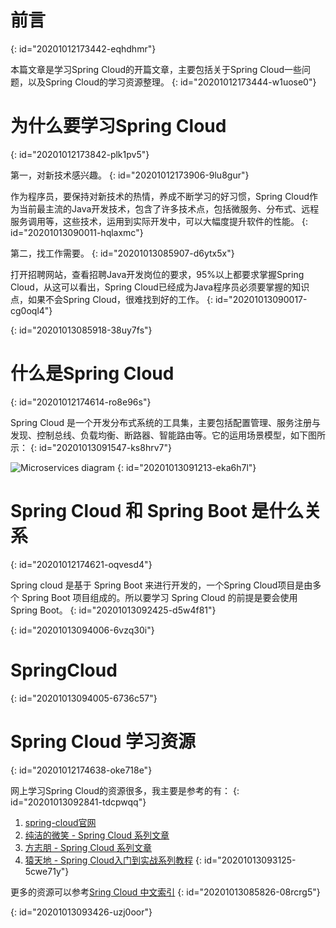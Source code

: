 # 前言
{: id="20201012173442-eqhdhmr"}

本篇文章是学习Spring Cloud的开篇文章，主要包括关于Spring Cloud一些问题，以及Spring Cloud的学习资源整理。
{: id="20201012173444-w1uose0"}

# 为什么要学习Spring Cloud
{: id="20201012173842-plk1pv5"}

第一，对新技术感兴趣。
{: id="20201012173906-9lu8gur"}

作为程序员，要保持对新技术的热情，养成不断学习的好习惯，Spring Cloud作为当前最主流的Java开发技术，包含了许多技术点，包括微服务、分布式、远程服务调用等，这些技术，运用到实际开发中，可以大幅度提升软件的性能。
{: id="20201013090011-hqlaxmc"}

第二，找工作需要。
{: id="20201013085907-d6ytx5x"}

打开招聘网站，查看招聘Java开发岗位的要求，95%以上都要求掌握Spring Cloud，从这可以看出，Spring Cloud已经成为Java程序员必须要掌握的知识点，如果不会Spring Cloud，很难找到好的工作。
{: id="20201013090017-cg0oql4"}

{: id="20201013085918-38uy7fs"}

# 什么是Spring Cloud
{: id="20201012174614-ro8e96s"}

Spring Cloud 是一个开发分布式系统的工具集，主要包括配置管理、服务注册与发现、控制总线、负载均衡、断路器、智能路由等。它的运用场景模型，如下图所示：
{: id="20201013091547-ks8hrv7"}

![Microservices diagram](https://spring.io/images/diagram-microservices-88e01c7d34c688cb49556435c130d352.svg)
{: id="20201013091213-eka6h7l"}

# Spring Cloud 和 Spring Boot 是什么关系
{: id="20201012174621-oqvesd4"}

Spring cloud 是基于 Spring Boot 来进行开发的，一个Spring Cloud项目是由多个 Spring Boot 项目组成的。所以要学习 Spring Cloud 的前提是要会使用 Spring Boot。
{: id="20201013092425-d5w4f81"}

{: id="20201013094006-6vzq30i"}

# SpringCloud
{: id="20201013094005-6736c57"}

# Spring Cloud 学习资源
{: id="20201012174638-oke718e"}

网上学习Spring Cloud的资源很多，我主要是参考的有：
{: id="20201013092841-tdcpwqq"}

1. [spring-cloud官网](https://spring.io/projects/spring-cloud)
2. [纯洁的微笑 - Spring Cloud 系列文章](http://www.ityouknow.com/spring-cloud.html)
3. [方志朋 - Spring Cloud 系列文章](https://www.fangzhipeng.com/spring-cloud.html)
4. [猿天地 - Spring Cloud入门到实战系列教程](http://cxytiandi.com/blog/detail/17470)
{: id="20201013093125-5cwe71y"}

更多的资源可以参考[Sring Cloud 中文索引](http://springcloud.fun/)
{: id="20201013085826-08rcrg5"}

{: id="20201013093426-uzj0oor"}
